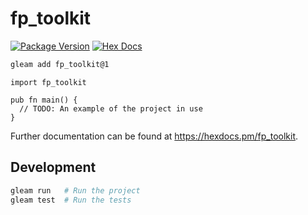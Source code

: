 # fp_toolkit

[![Package Version](https://img.shields.io/hexpm/v/fp_toolkit)](https://hex.pm/packages/fp_toolkit)
[![Hex Docs](https://img.shields.io/badge/hex-docs-ffaff3)](https://hexdocs.pm/fp_toolkit/)

```sh
gleam add fp_toolkit@1
```
```gleam
import fp_toolkit

pub fn main() {
  // TODO: An example of the project in use
}
```

Further documentation can be found at <https://hexdocs.pm/fp_toolkit>.

## Development

```sh
gleam run   # Run the project
gleam test  # Run the tests
```
